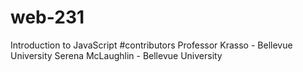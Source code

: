 # web-231
Introduction to JavaScript
#contributors 
Professor Krasso - Bellevue University Serena McLaughlin - Bellevue University